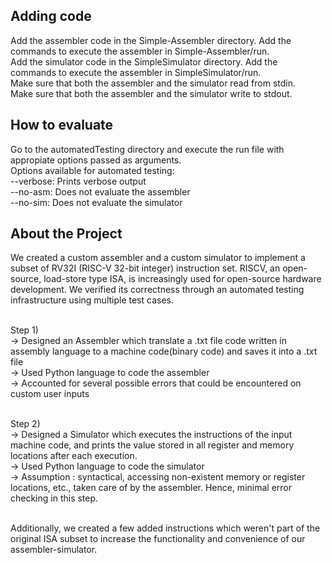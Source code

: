 <h2>Adding code</h2>
Add the assembler code in the Simple-Assembler directory. Add the commands to execute the assembler in Simple-Assembler/run.<br>
Add the simulator code in the SimpleSimulator directory. Add the commands to execute the assembler in SimpleSimulator/run.<br>
Make sure that both the assembler and the simulator read from stdin.<br>
Make sure that both the assembler and the simulator write to stdout.<br>
<h2>How to evaluate</h2>
Go to the automatedTesting directory and execute the run file with appropiate options passed as arguments.<br>
Options available for automated testing:<br>
--verbose: Prints verbose output<br>
--no-asm: Does not evaluate the assembler<br>
--no-sim: Does not evaluate the simulator<br>

<h2>About the Project</h2>
We created a custom assembler and a custom simulator to implement a subset of RV32I (RISC-V 32-bit integer) instruction set. RISCV, an open-source, load-store type ISA, is increasingly used for open-source hardware development. We verified its correctness through an automated testing infrastructure using multiple test cases.<br><br>

Step 1) <br>
  -> Designed an Assembler which translate a .txt file code written in assembly language to a machine code(binary code) and saves it into a .txt file<br>
  -> Used Python language to code the assembler<br>
  -> Accounted for several possible errors that could be encountered on custom user inputs<br><br>
  
Step 2)<br>
  -> Designed a Simulator which executes the instructions of the input machine code, and prints the value stored in all register and memory locations after each execution.<br>
  -> Used Python language to code the simulator<br>
  -> Assumption : syntactical, accessing non-existent memory or register locations, etc., taken care of by the assembler. Hence, minimal error checking in this step.<br><br>

Additionally, we created a few added instructions which weren't part of the original ISA subset to increase the functionality and convenience of our assembler-simulator.
